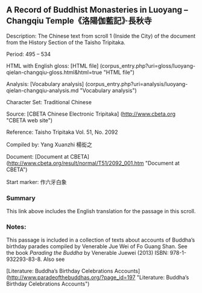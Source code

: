 ## A Record of Buddhist Monasteries in Luoyang – Changqiu Temple《洛陽伽藍記》‧長秋寺

Description: The Chinese text from scroll 1 (Inside the City) of the document from the History Section of the Taisho Tripitaka.

Period: 495 – 534

HTML with English gloss: [HTML file] (corpus_entry.php?uri=gloss/luoyang-qielan-changqiu-gloss.html&html=true "HTML file")

Analysis: [Vocabulary analysis] (corpus_entry.php?uri=analysis/luoyang-qielan-changqiu-analysis.md "Vocabulary analysis")

Character Set: Traditional Chinese

Source: [CBETA Chinese Electronic Tripitaka] (http://www.cbeta.org "CBETA web site")

Reference: Taisho Tripitaka Vol. 51, No. 2092

Compiled by: Yang Xuanzhi 楊衒之

Document: [Document at CBETA] (http://www.cbeta.org/result/normal/T51/2092_001.htm "Document at CBETA")

Start marker: 作六牙白象

### Summary
This link above includes the English translation for the passage in this scroll.

### Notes: 
This passage is included in a collection of texts about accounts of Buddha’s birthday parades compiled by Venerable Jue Wei of Fo Guang Shan. See the book <em>Parading the Buddha</em> by  Venerable Juewei (2013) ISBN: 978-1-932293-83-8. Also see

[Literature: Buddha’s Birthday Celebrations Accounts] (http://www.paradeofthebuddhas.org/?page_id=197 "Literature: Buddha’s Birthday Celebrations Accounts")


